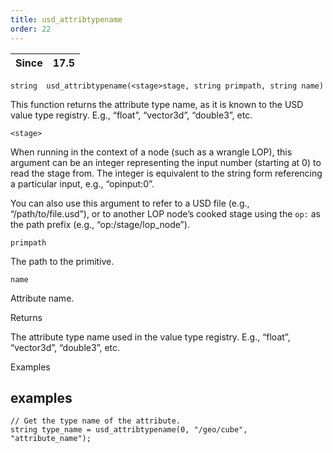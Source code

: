 ```yaml
---
title: usd_attribtypename
order: 22
---
```

| Since | 17.5 |
| --- | --- |

`string  usd_attribtypename(<stage>stage, string primpath, string name)`

This function returns the attribute type name, as it is known to the USD value type registry. E.g., “float”, “vector3d”, “double3”, etc.

`<stage>`

When running in the context of a node (such as a wrangle LOP), this argument can be an integer representing the input number (starting at 0) to read the stage from. The integer is equivalent to the string form referencing a particular input, e.g., “opinput:0”.

You can also use this argument to refer to a USD file (e.g., “/path/to/file.usd”), or to another LOP node’s cooked stage using the `op:` as the path prefix (e.g., “op:/stage/lop_node”).

`primpath`

The path to the primitive.

`name`

Attribute name.

Returns

The attribute type name used in the value type registry. E.g., “float”, “vector3d”, “double3”, etc.

Examples

## examples

```vex
// Get the type name of the attribute.
string type_name = usd_attribtypename(0, "/geo/cube", "attribute_name");

```
